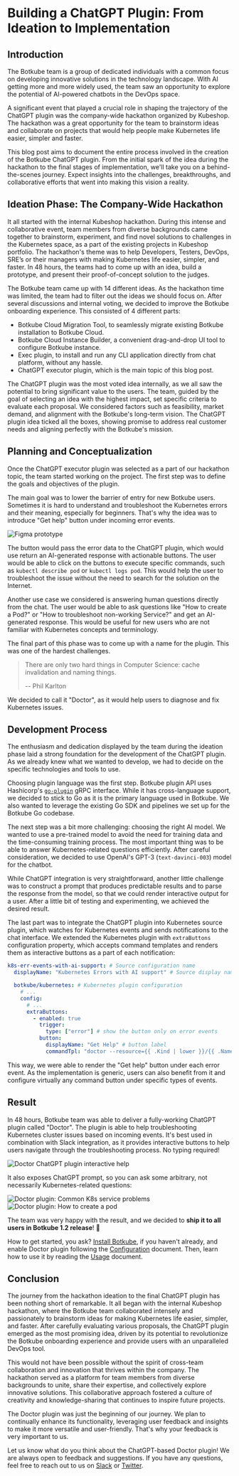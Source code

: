 # Building a ChatGPT Plugin: From Ideation to Implementation

## Introduction

The Botkube team is a group of dedicated individuals with a common focus on developing innovative solutions in the technology landscape. With AI getting more and more widely used, the team saw an opportunity to explore the potential of AI-powered chatbots in the DevOps space.

A significant event that played a crucial role in shaping the trajectory of the ChatGPT plugin was the company-wide hackathon organized by Kubeshop. The hackathon was a great opportunity for the team to brainstorm ideas and collaborate on projects that would help people make Kubernetes life easier, simpler and faster.

This blog post aims to document the entire process involved in the creation of the Botkube ChatGPT plugin. From the initial spark of the idea during the hackathon to the final stages of implementation, we'll take you on a behind-the-scenes journey. Expect insights into the challenges, breakthroughs, and collaborative efforts that went into making this vision a reality.

## Ideation Phase: The Company-Wide Hackathon

It all started with the internal Kubeshop hackathon. During this intense and collaborative event, team members from diverse backgrounds came together to brainstorm, experiment, and find novel solutions to challenges in the Kubernetes space, as a part of the existing projects in Kubeshop portfolio. The hackathon's theme was to help Developers, Testers, DevOps, SRE’s or their managers with making Kubernetes life easier, simpler, and faster. In 48 hours, the teams had to come up with an idea, build a prototype, and present their proof-of-concept solution to the judges.

The Botkube team came up with 14 different ideas. As the hackathon time was limited, the team had to filter out the ideas we should focus on. After several discussions and internal voting, we decided to improve the Botkube onboarding experience. This consisted of 4 different parts:

- Botkube Cloud Migration Tool, to seamlessly migrate existing Botkube installation to Botkube Cloud.
- Botkube Cloud Instance Builder, a convenient drag-and-drop UI tool to configure Botkube instance.
- Exec plugin, to install and run any CLI application directly from chat platform, without any hassle.
- ChatGPT executor plugin, which is the main topic of this blog post.

The ChatGPT plugin was the most voted idea internally, as we all saw the potential to bring significant value to the users. The team, guided by the goal of selecting an idea with the highest impact, set specific criteria to evaluate each proposal. We considered factors such as feasibility, market demand, and alignment with the Botkube's long-term vision. The ChatGPT plugin idea ticked all the boxes, showing promise to address real customer needs and aligning perfectly with the Botkube's mission.

## Planning and Conceptualization

Once the ChatGPT executor plugin was selected as a part of our hackathon topic, the team started working on the project. The first step was to define the goals and objectives of the plugin.

The main goal was to lower the barrier of entry for new Botkube users. Sometimes it is hard to understand and troubleshoot the Kubernetes errors and their meaning, especially for beginners. That's why the idea was to introduce "Get help" button under incoming error events.

![Figma prototype](assets/figma.png)

The button would pass the error data to the ChatGPT plugin, which would use return an AI-generated response with actionable buttons. The user would be able to click on the buttons to execute specific commands, such as `kubectl describe pod` or `kubectl logs pod`. This would help the user to troubleshoot the issue without the need to search for the solution on the Internet.

Another use case we considered is answering human questions directly from the chat. The user would be able to ask questions like "How to create a Pod?" or "How to troubleshoot non-working Service?" and get an AI-generated response. This would be useful for new users who are not familiar with Kubernetes concepts and terminology.

The final part of this phase was to come up with a name for the plugin. This was one of the hardest challenges.

> There are only two hard things in Computer Science: cache invalidation and naming things.
>
> -- Phil Karlton

We decided to call it "Doctor", as it would help users to diagnose and fix Kubernetes issues.

## Development Process

The enthusiasm and dedication displayed by the team during the ideation phase laid a strong foundation for the development of the ChatGPT plugin. As we already knew what we wanted to develop, we had to decide on the specific technologies and tools to use.

Choosing plugin language was the first step. Botkube plugin API uses Hashicorp's [`go-plugin`](https://github.com/hashicorp/go-plugin) gRPC interface. While it has cross-language support, we decided to stick to Go as it is the primary language used in Botkube. We also wanted to leverage the existing Go SDK and pipelines we set up for the Botkube Go codebase.

The next step was a bit more challenging: choosing the right AI model. We wanted to use a pre-trained model to avoid the need for training data and the time-consuming training process. The most important thing was to be able to answer Kubernetes-related questions efficiently. After careful consideration, we decided to use OpenAI's GPT-3 (`text-davinci-003`) model for the chatbot.

While ChatGPT integration is very straightforward, another little challenge was to construct a prompt that produces predictable results and to parse the response from the model, so that we could render interactive output for a user. After a little bit of testing and experimenting, we achieved the desired result.

The last part was to integrate the ChatGPT plugin into Kubernetes source plugin, which watches for Kubernetes events and sends notifications to the chat interface. We extended the Kubernetes plugin with `extraButtons` configuration property, which accepts command templates and renders them as interactive buttons as a part of each notification:

```yaml
k8s-err-events-with-ai-support: # Source configuration name
  displayName: "Kubernetes Errors with AI support" # Source display name

  botkube/kubernetes: # Kubernetes plugin configuration
    # ...
    config:
      # ...
      extraButtons:
        - enabled: true
          trigger:
            type: ["error"] # show the button only on error events
          button:
            displayName: "Get Help" # button label
            commandTpl: "doctor --resource={{ .Kind | lower }}/{{ .Name }} --namespace={{ .Namespace }} --error={{ .Reason }} --bk-cmd-header='AI assistance'" # button command template, rendered with Kubernetes event data for each event
```

This way, we were able to render the "Get help" button under each error event. As the implementation is generic, users can also benefit from it and configure virtually any command button under specific types of events.

## Result

In 48 hours, Botkube team was able to deliver a fully-working ChatGPT plugin called "Doctor". The plugin is able to help troubleshooting Kubernetes cluster issues based on incoming events. It's best used in combination with Slack integration, as it provides interactive buttons to help users navigate through the troubleshooting process. No typing required!

![Doctor ChatGPT plugin interactive help](assets/doctor-interactive-help.gif)

It also exposes ChatGPT prompt, so you can ask some arbitrary, not necessarily Kubernetes-related questions:

![Doctor plugin: Common K8s service problems](./assets/common-k8s-service-problems.png)
![Doctor plugin: How to create a pod](./assets/how-to-create-a-pod.png)

The team was very happy with the result, and we decided to **ship it to all users in Botkube 1.2 release**! 🎉

How to get started, you ask? [Install Botkube](https://docs.botkube.io/), if you haven't already, and enable Doctor plugin following the [Configuration](https://docs.botkube.io/configuration/executor/doctor) document. Then, learn how to use it by reading the [Usage](https://docs.botkube.io/usage/executor/doctor) document.

## Conclusion

The journey from the hackathon ideation to the final ChatGPT plugin has been nothing short of remarkable. It all began with the internal Kubeshop hackathon, where the Botkube team collaborated intensely and passionately to brainstorm ideas for making Kubernetes life easier, simpler, and faster. After carefully evaluating various proposals, the ChatGPT plugin emerged as the most promising idea, driven by its potential to revolutionize the Botkube onboarding experience and provide users with an unparalleled DevOps tool.

This would not have been possible without the spirit of cross-team collaboration and innovation that thrives within the company. The hackathon served as a platform for team members from diverse backgrounds to unite, share their expertise, and collectively explore innovative solutions. This collaborative approach fostered a culture of creativity and knowledge-sharing that continues to inspire future projects.

The Doctor plugin was just the beginning of our journey. We plan to continually enhance its functionality, leveraging user feedback and insights to make it more versatile and user-friendly. That's why your feedback is very important to us.

Let us know what do you think about the ChatGPT-based Doctor plugin! We are always open to feedback and suggestions. If you have any questions, feel free to reach out to us on [Slack](https://slack.botkube.io/) or [Twitter](https://twitter.com/botkube_io).
